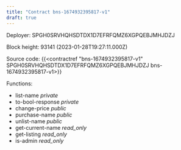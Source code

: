 ```yaml
---
title: "Contract bns-1674932395817-v1"
draft: true
---
```

Deployer: SPGH0SRVHQHSDTDX1D7EFRFQMZ6XGPQEBJMHJDZJ


 



Block height: 93141 (2023-01-28T19:27:11.000Z)

Source code: {{<contractref "bns-1674932395817-v1" SPGH0SRVHQHSDTDX1D7EFRFQMZ6XGPQEBJMHJDZJ bns-1674932395817-v1>}}

Functions:

* list-name _private_
* to-bool-response _private_
* change-price _public_
* purchase-name _public_
* unlist-name _public_
* get-current-name _read_only_
* get-listing _read_only_
* is-admin _read_only_

